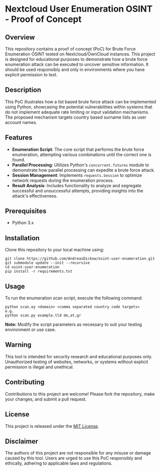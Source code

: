 
# Nextcloud User Enumeration OSINT - Proof of Concept

## Overview
This repository contains a proof of concept (PoC) for Brute Force Enumeration OSINT tested on  Nextcloud/OwnCloud instances. This project is designed for educational purposes to demonstrate how a brute force enumeration attack can be executed to uncover sensitive information. It should be used responsibly and only in environments where you have explicit permission to test.

## Description
This PoC illustrates how a list based brute force attack can be implemented using Python, showcasing the potential vulnerabilities within systems that do not implement adequate rate limiting or input validation mechanisms. The proposed mechanism targets country based surname lists as user account names.

## Features
- **Enumeration Script**: The core script that performs the brute force enumeration, attempting various combinations until the correct one is found.
- **Parallel Processing**: Utilizes Python's `concurrent.futures` module to demonstrate how parallel processing can expedite a brute force attack.
- **Session Management**: Implements `requests.Session` to optimize network requests during the enumeration process.
- **Result Analysis**: Includes functionality to analyze and segregate successful and unsuccessful attempts, providing insights into the attack's effectiveness.

## Prerequisites
- Python 3.x

## Installation
Clone this repository to your local machine using:
```
git clone https://github.com/AndreasDickow/osint-user-enumeration.git
git submodule update --init --recursive
cd osint-user-enumeration
pip install -r requirements.txt
```

## Usage
To run the enumeration scan script, execute the following command:
```
python scan.oy <domain> <comma separated country code targets>
e.g.
python scan.py example.tld de,at,gr
```

**Note:** Modify the script parameters as necessary to suit your testing environment or use case.

## Warning
This tool is intended for security research and educational purposes only. Unauthorized testing of websites, networks, or systems without explicit permission is illegal and unethical.

## Contributing
Contributions to this project are welcome! Please fork the repository, make your changes, and submit a pull request.

## License
This project is released under the [MIT License](LICENSE).

## Disclaimer
The authors of this project are not responsible for any misuse or damage caused by this tool. Users are urged to use this PoC responsibly and ethically, adhering to applicable laws and regulations.
